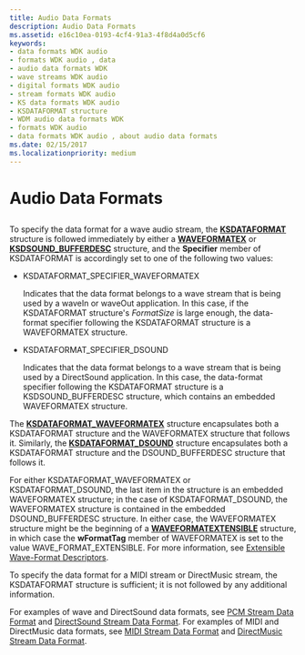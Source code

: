 ```yaml
---
title: Audio Data Formats
description: Audio Data Formats
ms.assetid: e16c10ea-0193-4cf4-91a3-4f8d4a0d5cf6
keywords:
- data formats WDK audio
- formats WDK audio , data
- audio data formats WDK
- wave streams WDK audio
- digital formats WDK audio
- stream formats WDK audio
- KS data formats WDK audio
- KSDATAFORMAT structure
- WDM audio data formats WDK
- formats WDK audio
- data formats WDK audio , about audio data formats
ms.date: 02/15/2017
ms.localizationpriority: medium
---
```


# Audio Data Formats


## <span id="audio_data_formats"></span><span id="AUDIO_DATA_FORMATS"></span>


To specify the data format for a wave audio stream, the [**KSDATAFORMAT**](https://msdn.microsoft.com/library/windows/hardware/ff561656) structure is followed immediately by either a [**WAVEFORMATEX**](https://msdn.microsoft.com/library/windows/hardware/ff538799) or [**KSDSOUND\_BUFFERDESC**](https://msdn.microsoft.com/library/windows/hardware/ff537121) structure, and the **Specifier** member of KSDATAFORMAT is accordingly set to one of the following two values:

-   KSDATAFORMAT\_SPECIFIER\_WAVEFORMATEX

    Indicates that the data format belongs to a wave stream that is being used by a waveIn or waveOut application. In this case, if the KSDATAFORMAT structure's *FormatSize* is large enough, the data-format specifier following the KSDATAFORMAT structure is a WAVEFORMATEX structure.

-   KSDATAFORMAT\_SPECIFIER\_DSOUND

    Indicates that the data format belongs to a wave stream that is being used by a DirectSound application. In this case, the data-format specifier following the KSDATAFORMAT structure is a KSDSOUND\_BUFFERDESC structure, which contains an embedded WAVEFORMATEX structure.

The [**KSDATAFORMAT\_WAVEFORMATEX**](https://msdn.microsoft.com/library/windows/hardware/ff537095) structure encapsulates both a KSDATAFORMAT structure and the WAVEFORMATEX structure that follows it. Similarly, the [**KSDATAFORMAT\_DSOUND**](https://msdn.microsoft.com/library/windows/hardware/ff537094) structure encapsulates both a KSDATAFORMAT structure and the DSOUND\_BUFFERDESC structure that follows it.

For either KSDATAFORMAT\_WAVEFORMATEX or KSDATAFORMAT\_DSOUND, the last item in the structure is an embedded WAVEFORMATEX structure; in the case of KSDATAFORMAT\_DSOUND, the WAVEFORMATEX structure is contained in the embedded DSOUND\_BUFFERDESC structure. In either case, the WAVEFORMATEX structure might be the beginning of a [**WAVEFORMATEXTENSIBLE**](https://msdn.microsoft.com/library/windows/hardware/ff538802) structure, in which case the **wFormatTag** member of WAVEFORMATEX is set to the value WAVE\_FORMAT\_EXTENSIBLE. For more information, see [Extensible Wave-Format Descriptors](extensible-wave-format-descriptors.md).

To specify the data format for a MIDI stream or DirectMusic stream, the KSDATAFORMAT structure is sufficient; it is not followed by any additional information.

For examples of wave and DirectSound data formats, see [PCM Stream Data Format](pcm-stream-data-format.md) and [DirectSound Stream Data Format](directsound-stream-data-format.md). For examples of MIDI and DirectMusic data formats, see [MIDI Stream Data Format](midi-stream-data-format.md) and [DirectMusic Stream Data Format](directmusic-stream-data-format.md).

 

 




